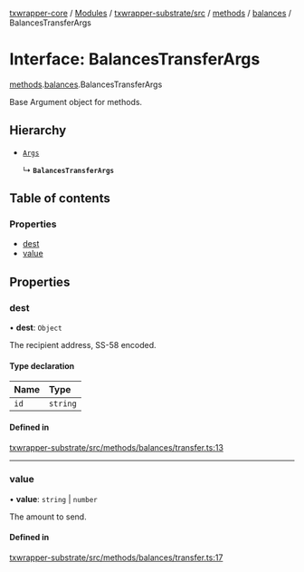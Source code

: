 [txwrapper-core](../README.md) / [Modules](../modules.md) / [txwrapper-substrate/src](../modules/txwrapper_substrate_src.md) / [methods](../modules/txwrapper_substrate_src.methods.md) / [balances](../modules/txwrapper_substrate_src.methods.balances.md) / BalancesTransferArgs

# Interface: BalancesTransferArgs

[methods](../modules/txwrapper_substrate_src.methods.md).[balances](../modules/txwrapper_substrate_src.methods.balances.md).BalancesTransferArgs

Base Argument object for methods.

## Hierarchy

- [`Args`](../modules/txwrapper_core_src.md#args)

  ↳ **`BalancesTransferArgs`**

## Table of contents

### Properties

- [dest](txwrapper_substrate_src.methods.balances.BalancesTransferArgs.md#dest)
- [value](txwrapper_substrate_src.methods.balances.BalancesTransferArgs.md#value)

## Properties

### dest

• **dest**: `Object`

The recipient address, SS-58 encoded.

#### Type declaration

| Name | Type |
| :------ | :------ |
| `id` | `string` |

#### Defined in

[txwrapper-substrate/src/methods/balances/transfer.ts:13](https://github.com/paritytech/txwrapper-core/blob/fe8eeb2/packages/txwrapper-substrate/src/methods/balances/transfer.ts#L13)

___

### value

• **value**: `string` \| `number`

The amount to send.

#### Defined in

[txwrapper-substrate/src/methods/balances/transfer.ts:17](https://github.com/paritytech/txwrapper-core/blob/fe8eeb2/packages/txwrapper-substrate/src/methods/balances/transfer.ts#L17)
